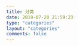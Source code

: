 ```yaml
---
title: 分类
date: 2019-07-20 21:59:23
type: "categories"
layout: "categories"
comments: false
---
```

